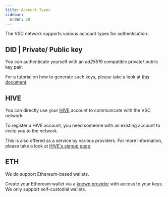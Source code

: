 ```yaml
---
title: Account Types
sidebar:
  order: 10
---
```



The VSC network supports various account types for authentication.

## DID | Private/ Public key

You can authenticate yourself with an _ed25519_ compatible private/ public key pair.

For a tutorial on how to generate such keys, please take a look at [this document](../how-to/generate-wallet.md).  

## HIVE

You can directly use your [HIVE](https://hive.io/) account to communicate with the VSC network.

To register a HIVE account, you need someone with an existing account to invite you to the network.  

This is also offered as a service by various providers. For more information, please take a look at [HIVE's signup page](https://signup.hive.io/).

## ETH

We do support Ethereum-based wallets.

Create your Ethereum wallet via a [known provider](https://ethereum.org/en/wallets/) with access to your keys. We only support self-custodial wallets.  
